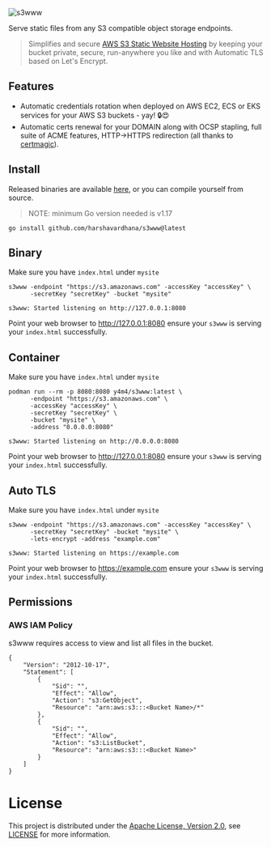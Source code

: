 ![s3www](https://raw.githubusercontent.com/harshavardhana/s3www/master/s3www.png)

Serve static files from any S3 compatible object storage endpoints.

> Simplifies and secure [AWS S3 Static Website Hosting](https://docs.aws.amazon.com/AmazonS3/latest/userguide/WebsiteHosting.html) by keeping your bucket private, secure, run-anywhere you like and with Automatic TLS based on Let's Encrypt.

## Features
- Automatic credentials rotation when deployed on AWS EC2, ECS or EKS services for your AWS S3 buckets - yay! 🔒😍
- Automatic certs renewal for your DOMAIN along with OCSP stapling, full suite of ACME features, HTTP->HTTPS redirection (all thanks to [certmagic](github.com/caddyserver/certmagic)).

## Install
Released binaries are available [here](https://github.com/harshavardhana/s3www/releases), or you can compile yourself from source.

> NOTE: minimum Go version needed is v1.17

```
go install github.com/harshavardhana/s3www@latest
```

## Binary
Make sure you have `index.html` under `mysite`
```
s3www -endpoint "https://s3.amazonaws.com" -accessKey "accessKey" \
	  -secretKey "secretKey" -bucket "mysite"

s3www: Started listening on http://127.0.0.1:8080
```

Point your web browser to http://127.0.0.1:8080 ensure your `s3www` is serving your `index.html` successfully.

## Container
Make sure you have `index.html` under `mysite`

```
podman run --rm -p 8080:8080 y4m4/s3www:latest \
	  -endpoint "https://s3.amazonaws.com" \
	  -accessKey "accessKey" \
	  -secretKey "secretKey" \
	  -bucket "mysite" \
	  -address "0.0.0.0:8080"

s3www: Started listening on http://0.0.0.0:8080
```

Point your web browser to http://127.0.0.1:8080 ensure your `s3www` is serving your `index.html` successfully.

## Auto TLS
Make sure you have `index.html` under `mysite`
```
s3www -endpoint "https://s3.amazonaws.com" -accessKey "accessKey" \
	  -secretKey "secretKey" -bucket "mysite" \
	  -lets-encrypt -address "example.com"

s3www: Started listening on https://example.com
```

Point your web browser to https://example.com ensure your `s3www` is serving your `index.html` successfully.

## Permissions

### AWS IAM Policy
s3www requires access to view and list all files in the bucket.

```
{
	"Version": "2012-10-17",
	"Statement": [
		{
			"Sid": "",
			"Effect": "Allow",
			"Action": "s3:GetObject",
			"Resource": "arn:aws:s3:::<Bucket Name>/*"
		},
		{
			"Sid": "",
			"Effect": "Allow",
			"Action": "s3:ListBucket",
			"Resource": "arn:aws:s3:::<Bucket Name>"
		}
	]
}
```
# License
This project is distributed under the [Apache License, Version 2.0](http://www.apache.org/licenses/LICENSE-2.0), see [LICENSE](./LICENSE) for more information.
